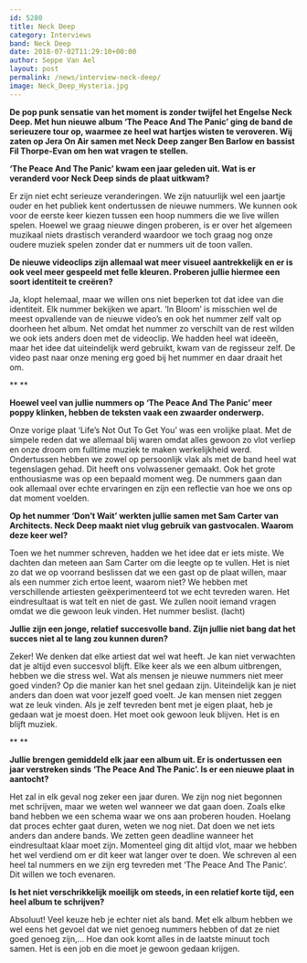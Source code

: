 ```yaml
---
id: 5280
title: Neck Deep
category: Interviews
band: Neck Deep
date: 2018-07-02T11:29:10+00:00
author: Seppe Van Ael
layout: post
permalink: /news/interview-neck-deep/
image: Neck_Deep_Hysteria.jpg
---
```

**De pop punk sensatie van het moment is zonder twijfel het Engelse Neck Deep. Met hun nieuwe album ‘The Peace And The Panic’ ging de band de serieuzere tour op, waarmee ze heel wat hartjes wisten te veroveren. Wij zaten op Jera On Air samen met Neck Deep zanger Ben Barlow en bassist Fil Thorpe-Evan om hen wat vragen te stellen.**

**‘The Peace And The Panic’ kwam een jaar geleden uit. Wat is er veranderd voor Neck Deep sinds de plaat uitkwam?**

Er zijn niet echt serieuze veranderingen. We zijn natuurlijk wel een jaartje ouder en het publiek kent ondertussen de nieuwe nummers. We kunnen ook voor de eerste keer kiezen tussen een hoop nummers die we live willen spelen. Hoewel we graag nieuwe dingen proberen, is er over het algemeen muzikaal niets drastisch veranderd waardoor we toch graag nog onze oudere muziek spelen zonder dat er nummers uit de toon vallen.

**De nieuwe videoclips zijn allemaal wat meer visueel aantrekkelijk en er is ook veel meer gespeeld met felle kleuren. Proberen jullie hiermee een soort identiteit te creëren?** 

Ja, klopt helemaal, maar we willen ons niet beperken tot dat idee van die identiteit. Elk nummer bekijken we apart. ‘In Bloom’ is misschien wel de meest opvallende van de nieuwe video’s en ook het nummer zelf valt op doorheen het album. Net omdat het nummer zo verschilt van de rest wilden we ook iets anders doen met de videoclip. We hadden heel wat ideeën, maar het idee dat uiteindelijk werd gebruikt, kwam van de regisseur zelf. De video past naar onze mening erg goed bij het nummer en daar draait het om.

** **

**Hoewel veel van jullie nummers op ‘The Peace And The Panic’ meer poppy klinken, hebben de teksten vaak een zwaarder onderwerp.**

Onze vorige plaat ‘Life’s Not Out To Get You’ was een vrolijke plaat. Met de simpele reden dat we allemaal blij waren omdat alles gewoon zo vlot verliep en onze droom om fulltime muziek te maken werkelijkheid werd. Ondertussen hebben we zowel op persoonlijk vlak als met de band heel wat tegenslagen gehad. Dit heeft ons volwassener gemaakt. Ook het grote enthousiasme was op een bepaald moment weg. De nummers gaan dan ook allemaal over echte ervaringen en zijn een reflectie van hoe we ons op dat moment voelden.

**Op het nummer ‘Don’t Wait’ werkten jullie samen met Sam Carter van Architects. Neck Deep maakt niet vlug gebruik van gastvocalen. Waarom deze keer wel?**

Toen we het nummer schreven, hadden we het idee dat er iets miste. We dachten dan meteen aan Sam Carter om die leegte op te vullen. Het is niet zo dat we op voorrand beslissen dat we een gast op de plaat willen, maar als een nummer zich ertoe leent, waarom niet? We hebben met verschillende artiesten geëxperimenteerd tot we echt tevreden waren. Het eindresultaat is wat telt en niet de gast. We zullen nooit iemand vragen omdat we die gewoon leuk vinden. Het nummer beslist. (lacht)

**Jullie zijn een jonge, relatief succesvolle band. Zijn jullie niet bang dat het succes niet al te lang zou kunnen duren?**

Zeker! We denken dat elke artiest dat wel wat heeft. Je kan niet verwachten dat je altijd even succesvol blijft. Elke keer als we een album uitbrengen, hebben we die stress wel. Wat als mensen je nieuwe nummers niet meer goed vinden? Op die manier kan het snel gedaan zijn. Uiteindelijk kan je niet anders dan doen wat voor jezelf goed voelt. Je kan mensen niet zeggen wat ze leuk vinden. Als je zelf tevreden bent met je eigen plaat, heb je gedaan wat je moest doen. Het moet ook gewoon leuk blijven. Het is en blijft muziek.

** **

**Jullie brengen gemiddeld elk jaar een album uit. Er is ondertussen een jaar verstreken sinds ‘The Peace And The Panic’. Is er een nieuwe plaat in aantocht?** 

Het zal in elk geval nog zeker een jaar duren. We zijn nog niet begonnen met schrijven, maar we weten wel wanneer we dat gaan doen. Zoals elke band hebben we een schema waar we ons aan proberen houden. Hoelang dat proces echter gaat duren, weten we nog niet. Dat doen we net iets anders dan andere bands. We zetten geen deadline wanneer het eindresultaat klaar moet zijn. Momenteel ging dit altijd vlot, maar we hebben het wel verdiend om er dit keer wat langer over te doen. We schreven al een heel tal nummers en we zijn erg tevreden met ‘The Peace And The Panic’. Dit willen we toch evenaren.

**Is het niet verschrikkelijk moeilijk om steeds, in een relatief korte tijd, een heel album te schrijven?**

Absoluut! Veel keuze heb je echter niet als band. Met elk album hebben we wel eens het gevoel dat we niet genoeg nummers hebben of dat ze niet goed genoeg zijn,… Hoe dan ook komt alles in de laatste minuut toch samen. Het is een job en die moet je gewoon gedaan krijgen.
